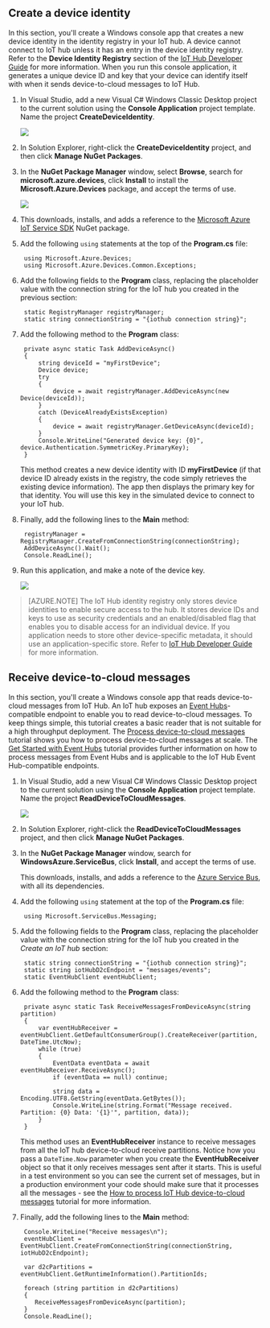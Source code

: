## Create a device identity

In this section, you'll create a Windows console app that creates a new device identity in the identity registry in your IoT hub. A device cannot connect to IoT hub unless it has an entry in the device identity registry. Refer to the **Device Identity Registry** section of the [IoT Hub Developer Guide][lnk-devguide-identity] for more information. When you run this console application, it generates a unique device ID and key that your device can identify itself with when it sends device-to-cloud messages to IoT Hub.

1. In Visual Studio, add a new Visual C# Windows Classic Desktop project to the current solution using the **Console  Application** project template. Name the project **CreateDeviceIdentity**.

	![][10]

2. In Solution Explorer, right-click the **CreateDeviceIdentity** project, and then click **Manage NuGet Packages**.

3. In the **NuGet Package Manager** window, select **Browse**, search for **microsoft.azure.devices**, click **Install** to install the **Microsoft.Azure.Devices** package, and accept the terms of use.

	![][11]

4. This downloads, installs, and adds a reference to the [Microsoft Azure IoT Service SDK][lnk-nuget-service-sdk] NuGet package.

4. Add the following `using` statements at the top of the **Program.cs** file:

		using Microsoft.Azure.Devices;
        using Microsoft.Azure.Devices.Common.Exceptions;

5. Add the following fields to the **Program** class, replacing the placeholder value with the connection string for the IoT hub you created in the previous section:

		static RegistryManager registryManager;
        static string connectionString = "{iothub connection string}";

6. Add the following method to the **Program** class:

		private async static Task AddDeviceAsync()
        {
            string deviceId = "myFirstDevice";
            Device device;
            try
            {
                device = await registryManager.AddDeviceAsync(new Device(deviceId));
            }
            catch (DeviceAlreadyExistsException)
            {
                device = await registryManager.GetDeviceAsync(deviceId);
            }
            Console.WriteLine("Generated device key: {0}", device.Authentication.SymmetricKey.PrimaryKey);
        }

	This method creates a new device identity with ID **myFirstDevice** (if that device ID already exists in the registry, the code simply retrieves the existing device information). The app then displays the primary key for that identity. You will use this key in the simulated device to connect to your IoT hub.

7. Finally, add the following lines to the **Main** method:

		registryManager = RegistryManager.CreateFromConnectionString(connectionString);
        AddDeviceAsync().Wait();
        Console.ReadLine();

8. Run this application, and make a note of the device key.

    ![][12]

> [AZURE.NOTE] The IoT Hub identity registry only stores device identities to enable secure access to the hub. It stores device IDs and keys to use as security credentials and an enabled/disabled flag that enables you to disable access for an individual device. If you application needs to store other device-specific metadata, it should use an application-specific store. Refer to [IoT Hub Developer Guide][lnk-devguide-identity] for more information.

## Receive device-to-cloud messages

In this section, you'll create a Windows console app that reads device-to-cloud messages from IoT Hub. An IoT hub exposes an [Event Hubs][lnk-event-hubs-overview]-compatible endpoint to enable you to read device-to-cloud messages. To keep things simple, this tutorial creates a basic reader that is not suitable for a high throughput deployment. The [Process device-to-cloud messages][lnk-processd2c-tutorial] tutorial shows you how to process device-to-cloud messages at scale. The [Get Started with Event Hubs][lnk-eventhubs-tutorial] tutorial provides further information on how to process messages from Event Hubs and is applicable to the IoT Hub Event Hub-compatible endpoints.

1. In Visual Studio, add a new Visual C# Windows Classic Desktop project to the current solution using the **Console  Application** project template. Name the project **ReadDeviceToCloudMessages**.

    ![][10]

2. In Solution Explorer, right-click the **ReadDeviceToCloudMessages** project, and then click **Manage NuGet Packages**.

3. In the **NuGet Package Manager** window, search for **WindowsAzure.ServiceBus**, click **Install**, and accept the terms of use.

    This downloads, installs, and adds a reference to the [Azure Service Bus][lnk-servicebus-nuget], with all its dependencies.

4. Add the following `using` statement at the top of the **Program.cs** file:

        using Microsoft.ServiceBus.Messaging;

5. Add the following fields to the **Program** class, replacing the placeholder value with the connection string for the IoT hub you created in the *Create an IoT hub* section:

        static string connectionString = "{iothub connection string}";
        static string iotHubD2cEndpoint = "messages/events";
        static EventHubClient eventHubClient;

6. Add the following method to the **Program** class:

        private async static Task ReceiveMessagesFromDeviceAsync(string partition)
        {
            var eventHubReceiver = eventHubClient.GetDefaultConsumerGroup().CreateReceiver(partition, DateTime.UtcNow);
            while (true)
            {
                EventData eventData = await eventHubReceiver.ReceiveAsync();
                if (eventData == null) continue;

                string data = Encoding.UTF8.GetString(eventData.GetBytes());
                Console.WriteLine(string.Format("Message received. Partition: {0} Data: '{1}'", partition, data));
            }
        }

    This method uses an **EventHubReceiver** instance to receive messages from all the IoT hub device-to-cloud receive partitions. Notice how you pass a `DateTime.Now` parameter when you create the **EventHubReceiver** object so that it only receives messages sent after it starts. This is useful in a test environment so you can see the current set of messages, but in a production environment your code should make sure that it processes all the messages - see the [How to process IoT Hub device-to-cloud messages][lnk-processd2c-tutorial] tutorial for more information.

7. Finally, add the following lines to the **Main** method:

        Console.WriteLine("Receive messages\n");
        eventHubClient = EventHubClient.CreateFromConnectionString(connectionString, iotHubD2cEndpoint);

        var d2cPartitions = eventHubClient.GetRuntimeInformation().PartitionIds;

        foreach (string partition in d2cPartitions)
        {
           ReceiveMessagesFromDeviceAsync(partition);
        }  
        Console.ReadLine();


<!-- Links -->

[lnk-eventhubs-tutorial]: ../event-hubs/event-hubs-csharp-ephcs-getstarted.md
[lnk-devguide-identity]: iot-hub-devguide.md#identityregistry
[lnk-servicebus-nuget]: https://www.nuget.org/packages/WindowsAzure.ServiceBus
[lnk-event-hubs-overview]: ../event-hubs/event-hubs-overview.md

[lnk-nuget-service-sdk]: https://www.nuget.org/packages/Microsoft.Azure.Devices/
[lnk-processd2c-tutorial]: iot-hub-csharp-csharp-process-d2c.md

<!-- Images -->
[10]: ./media/iot-hub-getstarted-cloud-csharp/create-identity-csharp1.png
[11]: ./media/iot-hub-getstarted-cloud-csharp/create-identity-csharp2.png
[12]: ./media/iot-hub-getstarted-cloud-csharp/create-identity-csharp3.png
